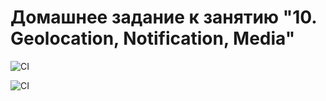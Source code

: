 # Домашнее задание к занятию "10. Geolocation, Notification, Media"

![CI](https://github.com/DedMaier/ahj-homeworks-media/actions/workflows/web.yml/badge.svg)

![CI](https://github.com/DedMaier/ahj-homeworks-media/actions/workflows/ci.yml/badge.svg)
